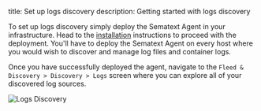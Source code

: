 title: Set up logs discovery
description: Getting started with logs discovery

To set up logs discovery simply deploy the Sematext Agent in your infrastructure. Head to the [installation](/agents/sematext-agent/installation) instructions to proceed with the deployment. You'll have to deploy the Sematext Agent on every host where you would wish to discover and manage log files and container logs.

Once you have successfully deployed the agent, navigate to the `Fleed & Discovery > Discovery > Logs` screen where you can explore all of your discovered log sources.

![Logs Discovery]("../../images/fleet/fnd-discovery-services.png")

